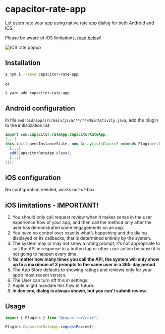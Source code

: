 # capacitor-rate-app

Let users rate your app using native rate app dialog for both Android and iOS.

Please be aware of iOS limitations, [read below](#ios-limitations---important)!

![iOS rate popup](https://i2.wp.com/9to5mac.com/wp-content/uploads/sites/6/2017/01/simulator-screen-shot-25-jan-2017-12-47-41.jpg?resize=800%2C0&quality=82&strip=all&ssl=1)

## Installation

```bash
$ npm i --save capacitor-rate-app
```

or

```bash
$ yarn add capacitor-rate-app
```

## Android configuration

In file `android/app/src/main/java/**/**/MainActivity.java`, add the plugin to the initialization list:

```java
import com.capacitor.rateApp.CapacitorRateApp;
[...]
this.init(savedInstanceState, new ArrayList<Class<? extends Plugin>>() {{
  [...]
  add(CapacitorRateApp.class);
  [...]
}});
```

## iOS configuration

No configuration needed, works out-of-box.

## iOS limitations - IMPORTANT!

1. You should only call request review when it makes sense in the user experience flow of your app, and then call the method only after the user has demonstrated some engagements on an app.
2. You have no control over exactly what’s happening and the dialog displayed or its callbacks, that is determined entirely by the system.
3. The system may or may not show a rating prompt, it’s not appropriate to call the API in response to a button tap or other user action because it is not going to happen every time.
4. **No matter how many times you call the API, the system will only show up to a maximum of 3 prompts to the same user in a 365-day period.**
5. The App Store defaults to showing ratings and reviews only for your app’s most recent version.
6. The User can turn off this in settings.
7. Apple might mandate this flow in future. 
8. **In dev env, dialog is always shown, but you can't submit review.**

## Usage

```js
import { Plugins } from "@capacitor/core";

Plugins.CapacitorRateApp.requestReview();
```

